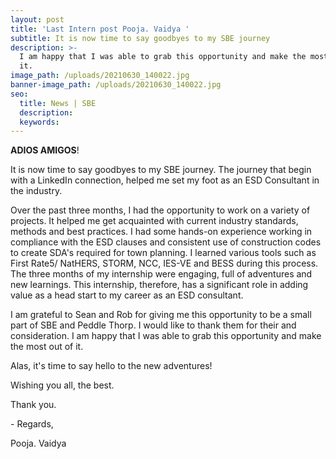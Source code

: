 ```yaml
---
layout: post
title: 'Last Intern post Pooja. Vaidya '
subtitle: It is now time to say goodbyes to my SBE journey
description: >-
  I am happy that I was able to grab this opportunity and make the most out of
  it. 
image_path: /uploads/20210630_140022.jpg
banner-image_path: /uploads/20210630_140022.jpg
seo:
  title: News | SBE
  description:
  keywords:
---
```

**ADIOS AMIGOS**\!

It is now time to say goodbyes to my SBE journey. The journey that begin with a LinkedIn connection, helped me set my foot as an ESD Consultant in the industry.&nbsp;

Over the past three months, I had the opportunity to work on a variety of projects. It helped me get acquainted with current industry standards, methods and best practices. I had some hands-on experience working in compliance with the ESD clauses and consistent use of construction codes to create SDA's required for town planning. I learned various tools such as First Rate5/ NatHERS, STORM, NCC, IES-VE and BESS during this process. The three months of my internship were engaging, full of adventures and new learnings. This internship, therefore, has a significant role in adding value as a head start to my career as an ESD consultant.&nbsp;

I am grateful to Sean and Rob for giving me this opportunity to be a small part of SBE and Peddle Thorp. I would like to thank them for their and consideration. I am happy that I was able to grab this opportunity and make the most out of it.&nbsp;

Alas, it's time to say hello to the new adventures\!

Wishing you all, the best.

Thank you.&nbsp; &nbsp;

\- Regards,&nbsp;

Pooja. Vaidya&nbsp;
